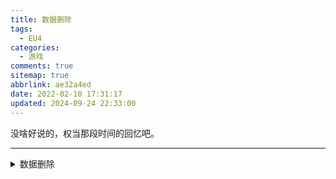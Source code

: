 ```yaml
---
title: 数据删除
tags:
  - EU4
categories:
  - 游戏
comments: true
sitemap: true
abbrlink: ae32a4ed
date: 2022-02-10 17:31:17
updated: 2024-09-24 22:33:00
---
```


没啥好说的，权当那段时间的回忆吧。

<!-- more -->

---

<details>

<summary>数据删除</summary> 

本文原标题：我大明天下无敌啊

概述：关于风云世纪两千年这个mod的东宁破局流程

**[岁月史书](https://tieba.baidu.com/p/9178774517)**

[独立宣言](https://tieba.baidu.com/p/7785636379)。

---
  
</details>

<!-- Q.E.D. -->

